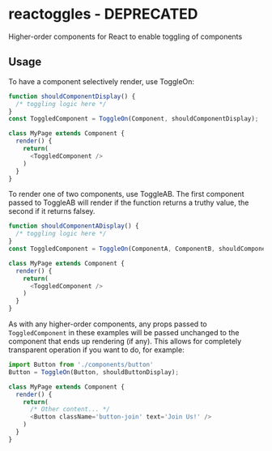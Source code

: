 # reactoggles - DEPRECATED

Higher-order components for React to enable toggling of components

## Usage

To have a component selectively render, use ToggleOn:

```javascript
function shouldComponentDisplay() {
  /* toggling logic here */
}
const ToggledComponent = ToggleOn(Component, shouldComponentDisplay);

class MyPage extends Component {
  render() {
    return(
      <ToggledComponent />
    )
  }
}
```

To render one of two components, use ToggleAB. The first component passed to ToggleAB will render if the function returns a truthy value, the second if it returns falsey.

```javascript
function shouldComponentADisplay() {
  /* toggling logic here */
}
const ToggledComponent = ToggleOn(ComponentA, ComponentB, shouldComponentADisplay);

class MyPage extends Component {
  render() {
    return(
      <ToggledComponent />
    )
  }
}
```

As with any higher-order components, any props passed to `ToggledComponent` in these examples will be passed unchanged to the component that ends up rendering (if any). This allows for completely transparent operation if you want to do, for example:

```javascript
import Button from './components/button'
Button = ToggleOn(Button, shouldButtonDisplay);

class MyPage extends Component {
  render() {
    return(
      /* Other content... */
      <Button className='button-join' text='Join Us!' />
    )
  }
}
```
